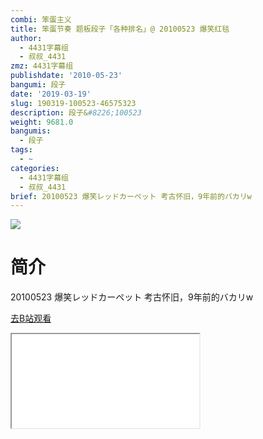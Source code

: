 ```yaml
---
combi: 笨蛋主义
title: 笨蛋节奏 题板段子「各种排名」@ 20100523 爆笑红毯
author:
  - 4431字幕组
  - 叔叔_4431
zmz: 4431字幕组
publishdate: '2010-05-23'
bangumi: 段子
date: '2019-03-19'
slug: 190319-100523-46575323
description: 段子&#8226;100523
weight: 9681.0
bangumis:
  - 段子
tags:
  - ~
categories:
  - 4431字幕组
  - 叔叔_4431
brief: 20100523 爆笑レッドカーペット 考古怀旧，9年前的バカリw
---
```

![](https://i.imgur.com/uUhIXKm.jpg)
# 简介  
20100523 爆笑レッドカーペット
考古怀旧，9年前的バカリw  

[去B站观看](https://www.bilibili.com/video/av46575323/)
<div class ="resp-container"><iframe class="testiframe" src="//player.bilibili.com/player.html?aid=46575323"", scrolling="no", allowfullscreen="true" > </iframe></div> 
